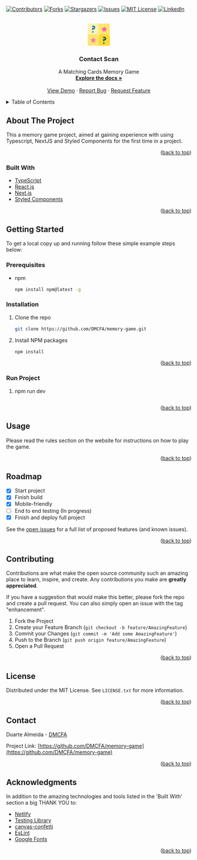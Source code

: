 <div id="top"></div>

[![Contributors][contributors-shield]][contributors-url]
[![Forks][forks-shield]][forks-url]
[![Stargazers][stars-shield]][stars-url]
[![Issues][issues-shield]][issues-url]
[![MIT License][license-shield]][license-url]
[![LinkedIn][linkedin-shield]][linkedin-url]

<!-- PROJECT LOGO -->
<br />
<div align="center">
  <a href="https://github.com/DMCFA/memory-game">
    <img src="public\--logo.png" alt="Logo" width="60" height="60">
  </a>

  <h3 align="center">Contact Scan</h3>

  <p align="center">
    A Matching Cards Memory Game
    <br />
    <a href="https://github.com/DMCFA/memory-game"><strong>Explore the docs »</strong></a>
    <br />
    <br />
    <a href="https://cardsmemogame.netlify.app//">View Demo</a>
    ·
    <a href="https://github.com/DMCFA/memory-game/issues">Report Bug</a>
    ·
    <a href="https://github.com/DMCFA/memory-game/issues">Request Feature</a>
  </p>
</div>

<!-- TABLE OF CONTENTS -->
<details>
  <summary>Table of Contents</summary>
  <ol>
    <li>
      <a href="#about-the-project">About The Project</a>
      <ul>
        <li><a href="#built-with">Built With</a></li>
      </ul>
    </li>
    <li>
      <a href="#getting-started">Getting Started</a>
      <ul>
        <li><a href="#prerequisites">Prerequisites</a></li>
        <li><a href="#installation">Installation</a></li>
        <li><a href="#installation">Running Project</a></li>
      </ul>
    </li>
    <li><a href="#usage">Usage</a></li>
    <li><a href="#roadmap">Roadmap</a></li>
    <li><a href="#contributing">Contributing</a></li>
    <li><a href="#license">License</a></li>
    <li><a href="#contact">Contact</a></li>
    <li><a href="#acknowledgments">Acknowledgments</a></li>
  </ol>
</details>

<!-- ABOUT THE PROJECT -->

## About The Project

This a memory game project, aimed at gaining experience with using Typescript, NextJS and Styled Components for the first time in a project.

<p align="right">(<a href="#top">back to top</a>)</p>

### Built With

- [TypeScript](https://www.typescriptlang.org/)
- [React.js](https://reactjs.org/)
- [Next.js](https://nextjs.org/)
- [Styled Components](https://styled-components.com/)

<p align="right">(<a href="#top">back to top</a>)</p>

<!-- GETTING STARTED -->

## Getting Started

To get a local copy up and running follow these simple example steps below:

### Prerequisites

- npm
  ```sh
  npm install npm@latest -g
  ```

### Installation

1. Clone the repo
   ```sh
   git clone https://github.com/DMCFA/memory-game.git
   ```
2. Install NPM packages
   ```sh
   npm install
   ```

<p align="right">(<a href="#top">back to top</a>)</p>

### Run Project

1. npm run dev
   ```

   ```

<p align="right">(<a href="#top">back to top</a>)</p>

<!-- USAGE EXAMPLES -->

## Usage

Please read the rules section on the website for instructions on how to play the game.

<p align="right">(<a href="#top">back to top</a>)</p>

<!-- ROADMAP -->

## Roadmap

- [x] Start project
- [x] Finish build
- [x] Mobile-friendly
- [ ] End to end testing (In progress)
- [x] Finish and deploy full project

See the [open issues](https://github.com/DMCFA/memory-game/issues) for a full list of proposed features (and known issues).

<p align="right">(<a href="#top">back to top</a>)</p>

<!-- CONTRIBUTING -->

## Contributing

Contributions are what make the open source community such an amazing place to learn, inspire, and create. Any contributions you make are **greatly appreciated**.

If you have a suggestion that would make this better, please fork the repo and create a pull request. You can also simply open an issue with the tag "enhancement".

1. Fork the Project
2. Create your Feature Branch (`git checkout -b feature/AmazingFeature`)
3. Commit your Changes (`git commit -m 'Add some AmazingFeature'`)
4. Push to the Branch (`git push origin feature/AmazingFeature`)
5. Open a Pull Request

<p align="right">(<a href="#top">back to top</a>)</p>

<!-- LICENSE -->

## License

Distributed under the MIT License. See `LICENSE.txt` for more information.

<p align="right">(<a href="#top">back to top</a>)</p>

<!-- CONTACT -->

## Contact

Duarte Almeida - [DMCFA](https://linkedin.com/in/duarte-almeida-dmcfa/)

Project Link: [https://github.com/DMCFA/memory-game](https://github.com/DMCFA/memory-game)

<p align="right">(<a href="#top">back to top</a>)</p>

<!-- ACKNOWLEDGMENTS -->

## Acknowledgments

In addition to the amazing technologies and tools listed in the 'Built With' section a big THANK YOU to:

- [Netlify](https://www.netlify.com/)
- [Testing Library](https://testing-library.com/)
- [canvas-confetti](https://www.npmjs.com/package/canvas-confetti)
- [EsLint](https://eslint.org/)
- [Google Fonts](https://fonts.google.com/)

<p align="right">(<a href="#top">back to top</a>)</p>

<!-- MARKDOWN LINKS & IMAGES -->
<!-- https://www.markdownguide.org/basic-syntax/#reference-style-links -->

[contributors-shield]: https://img.shields.io/github/contributors/DMCFA/memory-game.svg?style=for-the-badge
[contributors-url]: https://github.com/DMCFA/memory-game/graphs/contributors
[forks-shield]: https://img.shields.io/github/forks/DMCFA/memory-game.svg?style=for-the-badge
[forks-url]: https://github.com/DMCFA/memory-game/network/members
[stars-shield]: https://img.shields.io/github/stars/DMCFA/memory-game.svg?style=for-the-badge
[stars-url]: https://github.com/DMCFA/memory-game/stargazers
[issues-shield]: https://img.shields.io/github/issues/DMCFA/memory-game.svg?style=for-the-badge
[issues-url]: https://github.com/DMCFA/memory-game/issues
[license-shield]: https://img.shields.io/github/license/DMCFA/memory-game.svg?style=for-the-badge
[license-url]: https://github.com/DMCFA/memory-game/blob/main/LICENSE
[linkedin-shield]: https://img.shields.io/badge/-LinkedIn-black.svg?style=for-the-badge&logo=linkedin&colorB=555
[linkedin-url]: https://linkedin.com/in/duarte-almeida-dmcfa/
